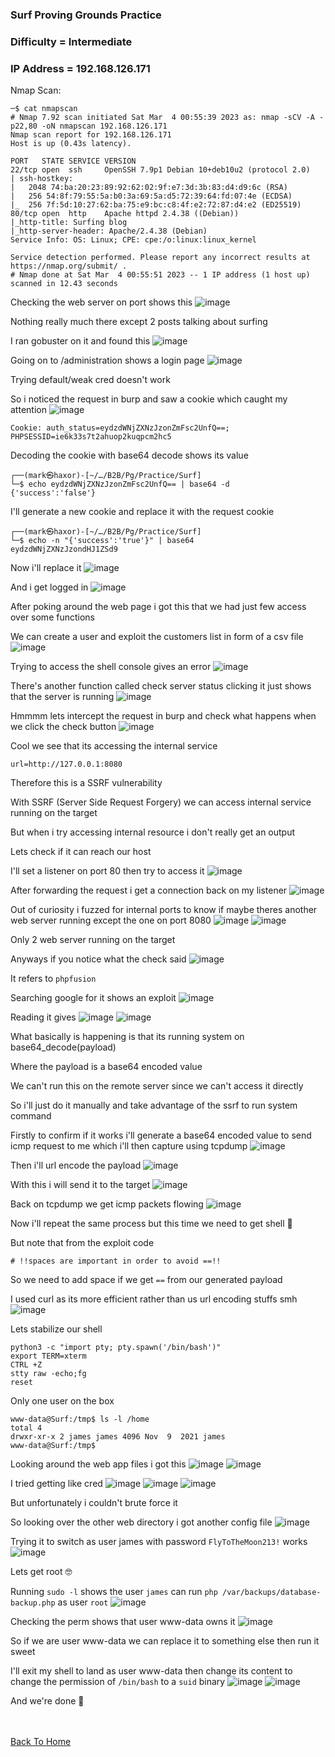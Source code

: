 <h3> Surf Proving Grounds Practice </h3>

### Difficulty = Intermediate

### IP Address = 192.168.126.171

Nmap Scan:

```
─$ cat nmapscan                                 
# Nmap 7.92 scan initiated Sat Mar  4 00:55:39 2023 as: nmap -sCV -A -p22,80 -oN nmapscan 192.168.126.171
Nmap scan report for 192.168.126.171
Host is up (0.43s latency).

PORT   STATE SERVICE VERSION
22/tcp open  ssh     OpenSSH 7.9p1 Debian 10+deb10u2 (protocol 2.0)
| ssh-hostkey: 
|   2048 74:ba:20:23:89:92:62:02:9f:e7:3d:3b:83:d4:d9:6c (RSA)
|   256 54:8f:79:55:5a:b0:3a:69:5a:d5:72:39:64:fd:07:4e (ECDSA)
|_  256 7f:5d:10:27:62:ba:75:e9:bc:c8:4f:e2:72:87:d4:e2 (ED25519)
80/tcp open  http    Apache httpd 2.4.38 ((Debian))
|_http-title: Surfing blog
|_http-server-header: Apache/2.4.38 (Debian)
Service Info: OS: Linux; CPE: cpe:/o:linux:linux_kernel

Service detection performed. Please report any incorrect results at https://nmap.org/submit/ .
# Nmap done at Sat Mar  4 00:55:51 2023 -- 1 IP address (1 host up) scanned in 12.43 seconds
```

Checking the web server on port shows this
![image](https://user-images.githubusercontent.com/113513376/222858069-45e0154a-d397-4557-8cae-ae363a1ecd46.png)

Nothing really much there except 2 posts talking about surfing

I ran gobuster on it and found this 
![image](https://user-images.githubusercontent.com/113513376/222858382-93338bcb-363b-4111-8cd0-860a7376e1bf.png)

Going on to /administration shows a login page
![image](https://user-images.githubusercontent.com/113513376/222858175-0b148573-0a6c-4914-80bf-c0223930ba98.png)

Trying default/weak cred doesn't work

So i noticed the request in burp and saw a cookie which caught my attention
![image](https://user-images.githubusercontent.com/113513376/222858228-a991a10f-e8ee-4cf4-9e82-021a59826ab9.png)

```
Cookie: auth_status=eydzdWNjZXNzJzonZmFsc2UnfQ==; PHPSESSID=ie6k33s7t2ahuop2kuqpcm2hc5
```

Decoding the cookie with base64 decode shows its value

```
┌──(mark㉿haxor)-[~/…/B2B/Pg/Practice/Surf]
└─$ echo eydzdWNjZXNzJzonZmFsc2UnfQ== | base64 -d                   
{'success':'false'}     
```

I'll generate a new cookie and replace it with the request cookie

```
┌──(mark㉿haxor)-[~/…/B2B/Pg/Practice/Surf]
└─$ echo -n "{'success':'true'}" | base64                      
eydzdWNjZXNzJzondHJ1ZSd9
```

Now i'll replace it 
![image](https://user-images.githubusercontent.com/113513376/222858627-3610e4b5-733b-44f1-8384-a868f8c44921.png)

And i get logged in
![image](https://user-images.githubusercontent.com/113513376/222858670-d37baf7b-bfe1-49ab-9725-e9aef0949e56.png)

After poking around the web page i got this that we had just few access over some functions

We can create a user and exploit the customers list in form of a csv file
![image](https://user-images.githubusercontent.com/113513376/222859229-c8083690-3f55-4603-9b8a-498371d3dc65.png)

Trying to access the shell console gives an error
![image](https://user-images.githubusercontent.com/113513376/222859558-e5c5d862-3383-48e9-b1d9-d71a50ecb2d4.png)

There's another function called check server status clicking it just shows that the server is running
![image](https://user-images.githubusercontent.com/113513376/222859633-b29c8533-afdd-4a13-a488-1f742dd1520a.png)

Hmmmm lets intercept the request in burp and check what happens when we click the check button
![image](https://user-images.githubusercontent.com/113513376/222859681-c2ac604c-2b2f-480e-ae0d-205823eb0311.png)

Cool we see that its accessing the internal service

```
url=http://127.0.0.1:8080
```

Therefore this is a SSRF vulnerability

With SSRF (Server Side Request Forgery) we can access internal service running on the target

But when i try accessing internal resource i don't really get an output

Lets check if it can reach our host

I'll set a listener on port 80 then try to access it
![image](https://user-images.githubusercontent.com/113513376/222860719-e0d40298-612a-4640-9765-c3f250d060c8.png)

After forwarding the request i get a connection back on my listener
![image](https://user-images.githubusercontent.com/113513376/222860811-53f20e65-9e0d-4f2c-9e9e-fbc9c4e2085c.png)

Out of curiosity i fuzzed for internal ports to know if maybe theres another web server running except the one on port 8080
![image](https://user-images.githubusercontent.com/113513376/222863998-6697a5a6-ca74-425e-9165-ef042939abe8.png)
![image](https://user-images.githubusercontent.com/113513376/222864017-5ea5790a-4898-4bd9-9acd-d2f1f9494480.png)

Only 2 web server running on the target

Anyways if you notice what the check said
![image](https://user-images.githubusercontent.com/113513376/222864062-3e8764ff-2c83-4494-b72c-4834dec3d973.png)

It refers to `phpfusion`

Searching google for it shows an exploit
![image](https://user-images.githubusercontent.com/113513376/222864100-f1e4dedc-7ded-4057-a38e-8ba724954b01.png)

Reading it gives
![image](https://user-images.githubusercontent.com/113513376/222864174-94f88f25-492f-4f96-9783-1bf01cd9a271.png)
![image](https://user-images.githubusercontent.com/113513376/222864214-8dc20d19-6e19-4a1c-8950-0fdda3a678e4.png)

What basically is happening is that its running system on base64_decode(payload)

Where the payload is a base64 encoded value

We can't run this on the remote server since we can't access it directly

So i'll just do it manually and take advantage of the ssrf to run system command

Firstly to confirm if it works i'll generate a base64 encoded value to send icmp request to me which i'll then capture using tcpdump
![image](https://user-images.githubusercontent.com/113513376/222864474-f7c9b9db-67b5-4eec-a734-1ba11fa7260e.png)

Then i'll url encode the payload
![image](https://user-images.githubusercontent.com/113513376/222864511-8062e727-a32f-4f37-b9c5-68cd476724e9.png)

With this i will send it to the target
![image](https://user-images.githubusercontent.com/113513376/222864608-70c8b349-931e-490e-b6cf-0c57ef0d3825.png)

Back on tcpdump we get icmp packets flowing
![image](https://user-images.githubusercontent.com/113513376/222864797-b94d282b-cfa3-420e-8ef2-4a8cd896278f.png)

Now i'll repeat the same process but this time we need to get shell 🐚

But note that from the exploit code 

```
# !!spaces are important in order to avoid ==!!
```

So we need to add space if we get `==` from our generated payload

I used curl as its more efficient rather than us url encoding stuffs smh
![image](https://user-images.githubusercontent.com/113513376/222868594-7962c29d-51c5-4cf1-ba61-76743f2022f8.png)

Lets stabilize our shell

```
python3 -c "import pty; pty.spawn('/bin/bash')"
export TERM=xterm
CTRL +Z
stty raw -echo;fg
reset
```

Only one user on the box

```
www-data@Surf:/tmp$ ls -l /home
total 4
drwxr-xr-x 2 james james 4096 Nov  9  2021 james
www-data@Surf:/tmp$ 
```

Looking around the web app files i got this
![image](https://user-images.githubusercontent.com/113513376/222868781-df309945-f575-4d82-9271-1697ce13d3de.png)
![image](https://user-images.githubusercontent.com/113513376/222868791-0a303220-518c-45d0-bfb9-e0256b28dd6f.png)

I tried getting like cred 
![image](https://user-images.githubusercontent.com/113513376/222868990-d5c8d064-dbb9-4478-aba5-2d1d162a20b5.png)
![image](https://user-images.githubusercontent.com/113513376/222869005-b7459e3c-e253-41fc-aca5-3ce76dba4158.png)
![image](https://user-images.githubusercontent.com/113513376/222869023-56105764-577a-4540-8e5c-02331a338f31.png)

But unfortunately i couldn't brute force it

So looking over the other web directory i got another config file
![image](https://user-images.githubusercontent.com/113513376/222869149-8ab9def2-f7c8-49c5-9cd8-cd759b156d39.png)

Trying it to switch as user james with password `FlyToTheMoon213!` works
![image](https://user-images.githubusercontent.com/113513376/222869257-c635c3e6-7af9-46a0-8c4f-9ee7c5076726.png)

Lets get root 🤓

Running `sudo -l` shows the user `james` can run `php /var/backups/database-backup.php` as user `root`
![image](https://user-images.githubusercontent.com/113513376/222869300-a34a95cd-686a-48ca-8c36-5ad3001a93e4.png)

Checking the perm shows that user www-data owns it
![image](https://user-images.githubusercontent.com/113513376/222869402-af932299-208a-4cff-935b-00eff46db155.png)

So if we are user www-data we can replace it to something else then run it sweet

I'll exit my shell to land as user www-data then change its content to change the permission of `/bin/bash` to a `suid` binary
![image](https://user-images.githubusercontent.com/113513376/222870055-51e89a9a-e00e-4613-9b1d-ea102a7338d0.png)
![image](https://user-images.githubusercontent.com/113513376/222870087-7d4b8121-42e3-4001-b76e-99bf97a1e250.png)

And we're done 👻

<br> <br>
[Back To Home](../../../index.md)

